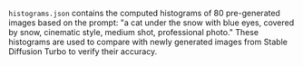 `histograms.json` contains the computed histograms of 80 pre-generated images based on the prompt: "a cat under the snow with blue eyes, covered by snow, cinematic style, medium shot, professional photo." These histograms are used to compare with newly generated images from Stable Diffusion Turbo to verify their accuracy.
